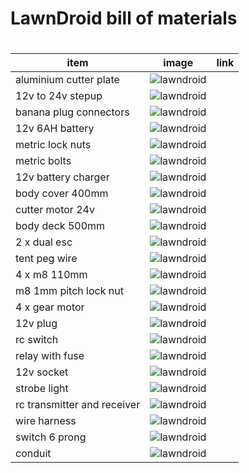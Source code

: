 # LawnDroid bill of materials

#
#



| item | image | link |
| ------ | ------ | ---- |
| aluminium cutter plate | ![lawndroid](https://raw.githubusercontent.com/mrantonwinter/lawndroid/master/bill%20of%20materials/img/cutter.jpg) |
| 12v to 24v stepup | ![lawndroid](https://raw.githubusercontent.com/mrantonwinter/lawndroid/master/bill%20of%20materials/img/12-24vstepup.jpg) |
| banana plug connectors | ![lawndroid](https://raw.githubusercontent.com/mrantonwinter/lawndroid/master/bill%20of%20materials/img/banna%20plug%20connectors.jpg) |
| 12v 6AH battery | ![lawndroid](https://raw.githubusercontent.com/mrantonwinter/lawndroid/master/bill%20of%20materials/img/battery.jpg) |
| metric lock nuts  | ![lawndroid](https://raw.githubusercontent.com/mrantonwinter/lawndroid/master/bill%20of%20materials/img/black%20zinc%20m8%20lock%20nut.jpg) |
| metric bolts | ![lawndroid](https://raw.githubusercontent.com/mrantonwinter/lawndroid/master/bill%20of%20materials/img/bolts.jpg) |
| 12v battery charger | ![lawndroid](https://raw.githubusercontent.com/mrantonwinter/lawndroid/master/bill%20of%20materials/img/charger.jpg) |
| body cover 400mm  | ![lawndroid](https://raw.githubusercontent.com/mrantonwinter/lawndroid/master/bill%20of%20materials/img/cover.jpg) |
| cutter motor 24v | ![lawndroid](https://raw.githubusercontent.com/mrantonwinter/lawndroid/master/bill%20of%20materials/img/cutter%20motor.jpg) |
| body deck 500mm | ![lawndroid](https://raw.githubusercontent.com/mrantonwinter/lawndroid/master/bill%20of%20materials/img/deck.jpg) |
| 2 x dual esc | ![lawndroid](https://raw.githubusercontent.com/mrantonwinter/lawndroid/master/bill%20of%20materials/img/dual%20esc.jpg) |
| tent peg wire | ![lawndroid](https://raw.githubusercontent.com/mrantonwinter/lawndroid/master/bill%20of%20materials/img/heavy%20wire.jpg) |
| 4 x m8 110mm | ![lawndroid](https://raw.githubusercontent.com/mrantonwinter/lawndroid/master/bill%20of%20materials/img/m8%20110mm%20half%20thread.jpg) |
| m8 1mm pitch lock nut | ![lawndroid](https://raw.githubusercontent.com/mrantonwinter/lawndroid/master/bill%20of%20materials/img/m8%201mm%20pitch%20lock%20nut.jpg) |
| 4 x gear motor | ![lawndroid](https://raw.githubusercontent.com/mrantonwinter/lawndroid/master/bill%20of%20materials/img/motor.jpg) |
| 12v plug | ![lawndroid](https://raw.githubusercontent.com/mrantonwinter/lawndroid/master/bill%20of%20materials/img/plug.jpg) |
| rc switch | ![lawndroid](https://raw.githubusercontent.com/mrantonwinter/lawndroid/master/bill%20of%20materials/img/rc%20switch.jpg) |
| relay with fuse | ![lawndroid](https://raw.githubusercontent.com/mrantonwinter/lawndroid/master/bill%20of%20materials/img/relay.jpg) |
| 12v socket | ![lawndroid](https://raw.githubusercontent.com/mrantonwinter/lawndroid/master/bill%20of%20materials/img/socket.jpg) |
| strobe light  | ![lawndroid](https://raw.githubusercontent.com/mrantonwinter/lawndroid/master/bill%20of%20materials/img/strobelight.jpg) |
| rc transmitter and receiver | ![lawndroid](https://raw.githubusercontent.com/mrantonwinter/lawndroid/master/bill%20of%20materials/img/transmitter.jpg) |
| wire harness | ![lawndroid](https://raw.githubusercontent.com/mrantonwinter/lawndroid/master/bill%20of%20materials/img/wire%20harness.jpg) |
| switch 6 prong | ![lawndroid](https://raw.githubusercontent.com/mrantonwinter/lawndroid/master/bill%20of%20materials/img/switch.jpg) |
| conduit | ![lawndroid](https://raw.githubusercontent.com/mrantonwinter/lawndroid/master/bill%20of%20materials/img/conduit.jpg) |
